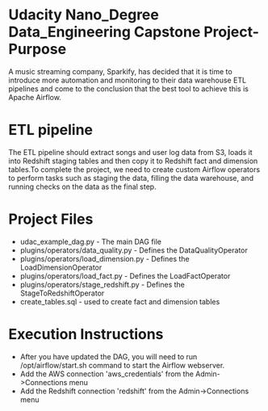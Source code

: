 # Udacity Nano_Degree Data_Engineering Capstone Project- Purpose 
A music streaming company, Sparkify, has decided that it is time to introduce more automation and monitoring to their data warehouse ETL pipelines and come to the conclusion that the best tool to achieve this is Apache Airflow.


# ETL pipeline
The ETL pipeline should extract songs and user log data from S3, loads it into Redshift staging tables and then copy it to Redshift fact and dimension tables.To complete the project, we need to create custom Airflow operators to perform tasks such as staging the data, filling the data warehouse, and running checks on the data as the final step.

# Project Files
- udac_example_dag.py - The main DAG file
- plugins/operators/data_quality.py - Defines the DataQualityOperator
- plugins/operators/load_dimension.py -  Defines the LoadDimensionOperator
- plugins/operators/load_fact.py -  Defines the LoadFactOperator
- plugins/operators/stage_redshift.py -  Defines the StageToRedshiftOperator
- create_tables.sql - used to create fact and dimension tables

# Execution Instructions
- After you have updated the DAG, you will need to run /opt/airflow/start.sh command to start the Airflow webserver. 
- Add the AWS connection 'aws_credentials' from the Admin->Connections menu
- Add the Redshift connection 'redshift' from the Admin->Connections menu

